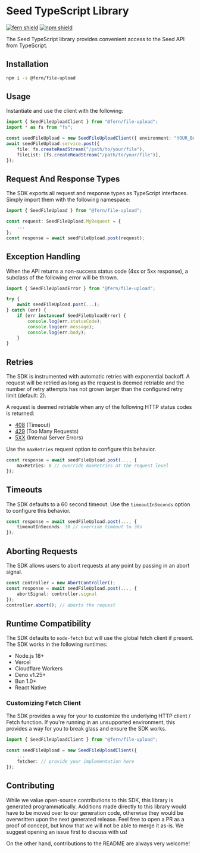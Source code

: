 # Seed TypeScript Library

[![fern shield](https://img.shields.io/badge/%F0%9F%8C%BF-SDK%20generated%20by%20Fern-brightgreen)](https://github.com/fern-api/fern)
[![npm shield](https://img.shields.io/npm/v/@fern/file-upload)](https://www.npmjs.com/package/@fern/file-upload)

The Seed TypeScript library provides convenient access to the Seed API from TypeScript.

## Installation

```sh
npm i -s @fern/file-upload
```

## Usage

Instantiate and use the client with the following:

```typescript
import { SeedFileUploadClient } from "@fern/file-upload";
import * as fs from "fs";

const seedFileUpload = new SeedFileUploadClient({ environment: "YOUR_BASE_URL" });
await seedFileUpload.service.post({
    file: fs.createReadStream("/path/to/your/file"),
    fileList: [fs.createReadStream("/path/to/your/file")],
});
```

## Request And Response Types

The SDK exports all request and response types as TypeScript interfaces. Simply import them with the
following namespace:

```typescript
import { SeedFileUpload } from "@fern/file-upload";

const request: SeedFileUpload.MyRequest = {
    ...
};
const response = await seedFileUpload.post(request);
```

## Exception Handling

When the API returns a non-success status code (4xx or 5xx response), a subclass of the following error
will be thrown.

```typescript
import { SeedFileUploadError } from "@fern/file-upload";

try {
    await seedFileUpload.post(...);
} catch (err) {
    if (err instanceof SeedFileUploadError) {
        console.log(err.statusCode);
        console.log(err.message);
        console.log(err.body);
    }
}
```

## Retries

The SDK is instrumented with automatic retries with exponential backoff. A request will be retried as long
as the request is deemed retriable and the number of retry attempts has not grown larger than the configured
retry limit (default: 2).

A request is deemed retriable when any of the following HTTP status codes is returned:

-   [408](https://developer.mozilla.org/en-US/docs/Web/HTTP/Status/408) (Timeout)
-   [429](https://developer.mozilla.org/en-US/docs/Web/HTTP/Status/429) (Too Many Requests)
-   [5XX](https://developer.mozilla.org/en-US/docs/Web/HTTP/Status/500) (Internal Server Errors)

Use the `maxRetries` request option to configure this behavior.

```typescript
const response = await seedFileUpload.post(..., {
    maxRetries: 0 // override maxRetries at the request level
});
```

## Timeouts

The SDK defaults to a 60 second timeout. Use the `timeoutInSeconds` option to configure this behavior.

```typescript
const response = await seedFileUpload.post(..., {
    timeoutInSeconds: 30 // override timeout to 30s
});
```

## Aborting Requests

The SDK allows users to abort requests at any point by passing in an abort signal.

```typescript
const controller = new AbortController();
const response = await seedFileUpload.post(..., {
    abortSignal: controller.signal
});
controller.abort(); // aborts the request
```

## Runtime Compatibility

The SDK defaults to `node-fetch` but will use the global fetch client if present. The SDK works in the following
runtimes:

-   Node.js 18+
-   Vercel
-   Cloudflare Workers
-   Deno v1.25+
-   Bun 1.0+
-   React Native

### Customizing Fetch Client

The SDK provides a way for your to customize the underlying HTTP client / Fetch function. If you're running in an
unsupported environment, this provides a way for you to break glass and ensure the SDK works.

```typescript
import { SeedFileUploadClient } from "@fern/file-upload";

const seedFileUpload = new SeedFileUploadClient({
    ...
    fetcher: // provide your implementation here
});
```

## Contributing

While we value open-source contributions to this SDK, this library is generated programmatically.
Additions made directly to this library would have to be moved over to our generation code,
otherwise they would be overwritten upon the next generated release. Feel free to open a PR as
a proof of concept, but know that we will not be able to merge it as-is. We suggest opening
an issue first to discuss with us!

On the other hand, contributions to the README are always very welcome!

